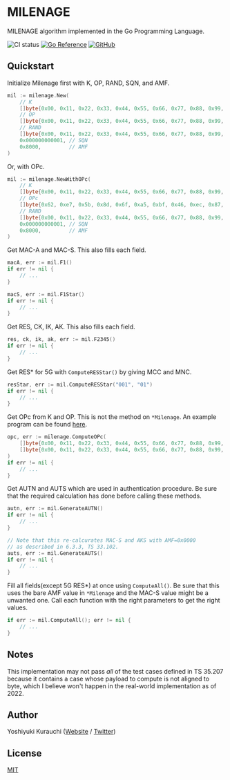 # MILENAGE

MILENAGE algorithm implemented in the Go Programming Language.

![CI status](https://github.com/wmnsk/milenage/actions/workflows/go.yml/badge.svg)
[![Go Reference](https://pkg.go.dev/badge/github.com/wmnsk/milenage.svg)](https://pkg.go.dev/github.com/wmnsk/milenage)
[![GitHub](https://img.shields.io/github/license/mashape/apistatus.svg)](https://github.com/wmnsk/milenage/blob/master/LICENSE)

## Quickstart

Initialize Milenage first with K, OP, RAND, SQN, and AMF.

```go
mil := milenage.New(
	// K
	[]byte{0x00, 0x11, 0x22, 0x33, 0x44, 0x55, 0x66, 0x77, 0x88, 0x99, 0xaa, 0xbb, 0xcc, 0xdd, 0xee, 0xff},
	// OP
	[]byte{0x00, 0x11, 0x22, 0x33, 0x44, 0x55, 0x66, 0x77, 0x88, 0x99, 0xaa, 0xbb, 0xcc, 0xdd, 0xee, 0xff},
	// RAND
	[]byte{0x00, 0x11, 0x22, 0x33, 0x44, 0x55, 0x66, 0x77, 0x88, 0x99, 0xaa, 0xbb, 0xcc, 0xdd, 0xee, 0xff},
	0x000000000001, // SQN
	0x8000,         // AMF
)
```

Or, with OPc.

```go
mil := milenage.NewWithOPc(
	// K
	[]byte{0x00, 0x11, 0x22, 0x33, 0x44, 0x55, 0x66, 0x77, 0x88, 0x99, 0xaa, 0xbb, 0xcc, 0xdd, 0xee, 0xff},
	// OPc
	[]byte{0x62, 0xe7, 0x5b, 0x8d, 0x6f, 0xa5, 0xbf, 0x46, 0xec, 0x87, 0xa9, 0x27, 0x6f, 0x9d, 0xf5, 0x4d},
	// RAND
	[]byte{0x00, 0x11, 0x22, 0x33, 0x44, 0x55, 0x66, 0x77, 0x88, 0x99, 0xaa, 0xbb, 0xcc, 0xdd, 0xee, 0xff},
	0x000000000001, // SQN
	0x8000,         // AMF
)
```

Get MAC-A and MAC-S. This also fills each field.

```go
macA, err := mil.F1()
if err != nil {
	// ...
}

macS, err := mil.F1Star()
if err != nil {
	// ...
}
```

Get RES, CK, IK, AK. This also fills each field.

```go
res, ck, ik, ak, err := mil.F2345()
if err != nil {
	// ...
}
```

Get RES* for 5G with `ComputeRESStar()` by giving MCC and MNC.

```go
resStar, err := mil.ComputeRESStar("001", "01")
if err != nil {
	// ...
}
```

Get OPc from K and OP. This is not the method on `*Milenage`. An example program can be found [here](./examples/compute_opc).

```go
opc, err := milenage.ComputeOPc(
	[]byte{0x00, 0x11, 0x22, 0x33, 0x44, 0x55, 0x66, 0x77, 0x88, 0x99, 0xaa, 0xbb, 0xcc, 0xdd, 0xee, 0xff},
	[]byte{0x00, 0x11, 0x22, 0x33, 0x44, 0x55, 0x66, 0x77, 0x88, 0x99, 0xaa, 0xbb, 0xcc, 0xdd, 0xee, 0xff},
)
if err != nil {
	// ...
}
```

Get AUTN and AUTS which are used in authentication procedure.
Be sure that the required calculation has done before calling these methods.

```go
autn, err := mil.GenerateAUTN()
if err != nil {
	// ...
}

// Note that this re-calcurates MAC-S and AKS with AMF=0x0000
// as described in 6.3.3, TS 33.102.
auts, err := mil.GenerateAUTS()
if err != nil {
	// ...
}
```

Fill all fields(except 5G RES*) at once using `ComputeAll()`.
Be sure that this uses the bare AMF value in `*Milenage` and the MAC-S value might be a unwanted one.
Call each function with the right parameters to get the right values.

```go
if err := mil.ComputeAll(); err != nil {
	// ...
}
```

## Notes

This implementation may not pass _all_ of the test cases defined in TS 35.207 because it contains a case
whose payload to compute is not aligned to byte, which I believe won't happen in the real-world implementation as of 2022.

## Author

Yoshiyuki Kurauchi ([Website](https://wmnsk.com/) / [Twitter](https://twitter.com/wmnskdmms))

## License

[MIT](https://github.com/wmnsk/milenage/blob/master/LICENSE)
